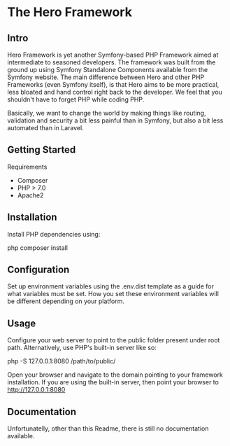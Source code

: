 # The Hero Framework

## Intro

Hero Framework is yet another Symfony-based PHP Framework aimed at intermediate to seasoned developers. The framework was built from the ground up using Symfony Standalone Components available from the Symfony website. The main difference between Hero and other PHP Frameworks (even Symfony itself), is that Hero aims to be more practical, less bloated and hand control right back to the developer. We feel that you shouldn't have to forget PHP while coding PHP.   

Basically, we want to change the world by making things like routing, validation and security a bit less painful than in Symfony, but also a bit less automated than in Laravel. 

## Getting Started

Requirements
- Composer
- PHP > 7.0
- Apache2

## Installation
Install PHP dependencies using:

php composer install

## Configuration
Set up environment variables using the .env.dist template as a guide for what variables must be set. How you set these environment variables will be different depending on your platform.

## Usage
Configure your web server to point to the public folder present under root path. Alternatively, use PHP's built-in server like so:

php -S 127.0.0.1:8080 /path/to/public/

Open your browser and navigate to the domain pointing to your framework installation. If you are using the built-in server, then point your browser to http://127.0.0.1:8080

## Documentation
Unfortunatelly, other than this Readme, there is still no documentation available. 




